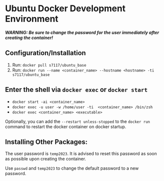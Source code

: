 # Ubuntu Docker Development Environment

**_WARNING: Be sure to change the password for the user immediately after creating the container!_**

## Configuration/Installation

1. Run: `docker pull s7117/ubuntu_base`
2. Run: `docker run --name <container_name> --hostname <hostname> -ti s7117/ubuntu_base`

## Enter the shell via `docker exec` or `docker start`

- `docker start -ai <container_name>`
- `docker exec -u user -w /home/user -ti  <container_name> /bin/zsh`
- `docker exec <container_name> <executable>`

Optionally, you can add the `--restart unless-stopped` to the `docker run` command to restart the docker container on docker startup.

## Installing Other Packages:

The user password is `temp2023`. It is advised to reset this password as soon as possible upon creating the container.

Use `passwd` and `temp2023` to change the default password to a new password.
